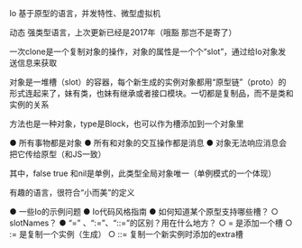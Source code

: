 Io 基于原型的语言，并发特性、微型虚拟机

动态 强类型语言，上次更新已经是2017年（哦豁 那岂不是寄了）

一次clone是一个复制对象的操作，对象的属性是一个个“slot”，通过给Io对象发送信息来获取

对象是一堆槽（slot）的容器，每个新生成的实例对象都用“原型链”（proto）的形式连起来了，妹有类，也妹有继承或者接口模块。一切都是复制品，而不是类和实例的关系

方法也是一种对象，type是Block，也可以作为槽添加到一个对象里

● 所有事物都是对象
● 所有和对象的交互操作都是消息
● 对象无法响应消息会把它传给原型（和JS一致）

其中，false true 和nil是单例，此类型全局对象唯一（单例模式的一个体现）

有趣的语言，很符合“小而美”的定义

● 一些Io的示例问题
● Io代码风格指南
● 如何知道某个原型支持哪些槽？
  ○ slotNames？
● “=” 、“:=”、“::=”的区别？用在什么地方？
  ○ = 是添加一个槽
  ○ := 是复制一个实例（生成）
  ○ ::= 复制一个新实例时添加的extra槽